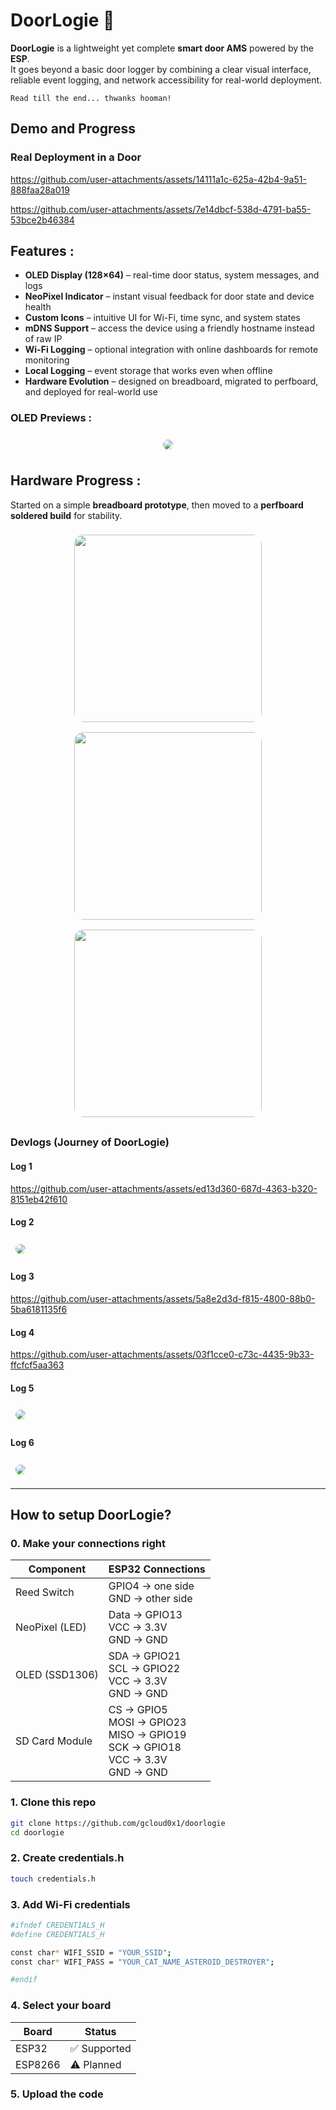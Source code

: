 # DoorLogie 🚪

**DoorLogie** is a lightweight yet complete **smart door AMS** powered by the **ESP**.  
It goes beyond a basic door logger by combining a clear visual interface, reliable event logging, and network accessibility for real-world deployment.  

``` Read till the end... thwanks hooman! ```

## Demo and Progress

### Real Deployment in a Door  

https://github.com/user-attachments/assets/14111a1c-625a-42b4-9a51-888faa28a019

https://github.com/user-attachments/assets/7e14dbcf-538d-4791-ba55-53bce2b46384


## Features :

- **OLED Display (128×64)** – real-time door status, system messages, and logs  
- **NeoPixel Indicator** – instant visual feedback for door state and device health  
- **Custom Icons** – intuitive UI for Wi-Fi, time sync, and system states  
- **mDNS Support** – access the device using a friendly hostname instead of raw IP  
- **Wi-Fi Logging** – optional integration with online dashboards for remote monitoring  
- **Local Logging** – event storage that works even when offline  
- **Hardware Evolution** – designed on breadboard, migrated to perfboard, and deployed for real-world use  

### OLED Previews :
<p align="center">
  <img src="assets/icons_show_2.gif" style="border-radius:15px; margin: 8px;">
</p>  


## Hardware Progress :  
Started on a simple **breadboard prototype**, then moved to a **perfboard soldered build** for stability.
<p align="center">
  <img src="assets/perf_board_progress_1.jpg" width="300" style="border-radius:15px; margin: 8px;">
  <img src="assets/perf_board_progress_2.jpg" width="300" style="border-radius:15px; margin: 8px;">
  <img src="assets/perf_board_progress_3.jpg" width="300" style="border-radius:15px; margin: 8px;">
</p>  




### Devlogs (Journey of DoorLogie)  

#### Log 1

https://github.com/user-attachments/assets/ed13d360-687d-4363-b320-8151eb42f610

#### Log 2

<img src="assets/doorlogie_devlog3.jpg" style="border-radius:15px; margin: 8px;">

#### Log 3

https://github.com/user-attachments/assets/5a8e2d3d-f815-4800-88b0-5ba6181135f6

#### Log 4

https://github.com/user-attachments/assets/03f1cce0-c73c-4435-9b33-ffcfcf5aa363

#### Log 5

<img src="assets/doorlogie_devlog5.png" style="border-radius:15px; margin: 8px;">

#### Log 6

<img src="assets/doorlogie_devlog6.gif" style="border-radius:15px; margin: 8px;">

---


## How to setup DoorLogie?

### 0. Make your connections right

| Component      | ESP32 Connections                                                                     |
| -------------- | ------------------------------------------------------------------------------------- |
| Reed Switch    | GPIO4 → one side<br>GND → other side                                                  |
| NeoPixel (LED) | Data → GPIO13<br>VCC → 3.3V<br>GND → GND                                              |
| OLED (SSD1306) | SDA → GPIO21<br>SCL → GPIO22<br>VCC → 3.3V<br>GND → GND                                   |
| SD Card Module | CS → GPIO5<br>MOSI → GPIO23<br>MISO → GPIO19<br>SCK → GPIO18<br>VCC → 3.3V<br>GND → GND |


### 1. Clone this repo
```bash
git clone https://github.com/gcloud0x1/doorlogie
cd doorlogie
```

### 2. Create credentials.h
```bash
touch credentials.h
```

### 3. Add Wi-Fi credentials
```bash
#ifndef CREDENTIALS_H
#define CREDENTIALS_H

const char* WIFI_SSID = "YOUR_SSID";
const char* WIFI_PASS = "YOUR_CAT_NAME_ASTEROID_DESTROYER";

#endif
```
### 4. Select your board
| Board   | Status       |
|---------|-------------|
| ESP32   | ✅ Supported |
| ESP8266 | ⚠️ Planned   |

### 5. Upload the code

